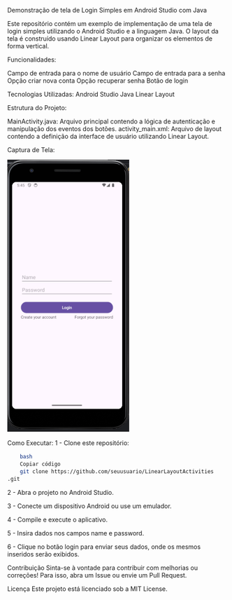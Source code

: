 Demonstração de tela de Login Simples em Android Studio com Java

Este repositório contém um exemplo de implementação de uma tela de login simples utilizando o Android Studio e a linguagem Java. O layout da tela é construído usando Linear Layout para organizar os elementos de forma vertical.

Funcionalidades:

Campo de entrada para o nome de usuário
Campo de entrada para a senha
Opção criar nova conta
Opção recuperar senha
Botão de login

Tecnologias Utilizadas:
Android Studio
Java
Linear Layout

Estrutura do Projeto:

MainActivity.java: Arquivo principal contendo a lógica de autenticação e manipulação dos eventos dos botões.
activity_main.xml: Arquivo de layout contendo a definição da interface de usuário utilizando Linear Layout.

Captura de Tela:

![img01](https://github.com/Paula-Thamyres/LinearLayout/blob/master/01.png)

Como Executar:
1 - Clone este repositório: 

```sh
    bash
    Copiar código
    git clone https://github.com/seuusuario/LinearLayoutActivities
.git
 ```

2 - Abra o projeto no Android Studio.

3 - Conecte um dispositivo Android ou use um emulador.

4 - Compile e execute o aplicativo.

5 - Insira dados nos campos name e password.

6 - Clique no botão login para enviar seus dados, onde os mesmos inseridos serão exibidos.

  
Contribuição
Sinta-se à vontade para contribuir com melhorias ou correções! Para isso, abra um Issue ou envie um Pull Request.

Licença
Este projeto está licenciado sob a MIT License.

